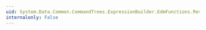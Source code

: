 ```yaml
---
uid: System.Data.Common.CommandTrees.ExpressionBuilder.EdmFunctions.Reverse(System.Data.Common.CommandTrees.DbExpression)
internalonly: False
---
```


